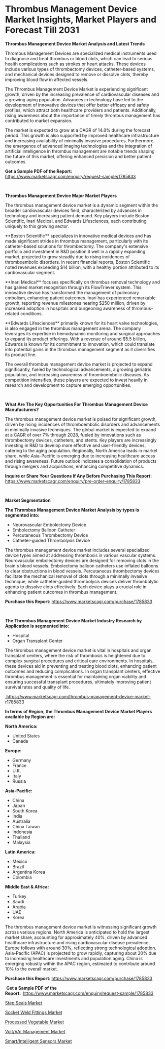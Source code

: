 <p><h1>Thrombus Management Device Market Insights, Market Players and Forecast Till 2031</h1></p><p><strong>Thrombus Management Device Market Analysis and Latest Trends</strong></p>
<p><p>Thrombus Management Devices are specialized medical instruments used to diagnose and treat thrombus or blood clots, which can lead to serious health complications such as strokes or heart attacks. These devices include various types of thrombectomy devices, catheter-based systems, and mechanical devices designed to remove or dissolve clots, thereby improving blood flow in affected vessels.</p><p>The Thrombus Management Device Market is experiencing significant growth, driven by the increasing prevalence of cardiovascular diseases and a growing aging population. Advances in technology have led to the development of innovative devices that offer better efficacy and safety profiles, which attract both healthcare providers and patients. Additionally, rising awareness about the importance of timely thrombus management has contributed to market expansion.</p><p>The market is expected to grow at a CAGR of 14.8% during the forecast period. This growth is also supported by improved healthcare infrastructure and increasing availability of minimally invasive procedures. Furthermore, the emergence of advanced imaging technologies and the integration of artificial intelligence in thrombus management are notable trends shaping the future of this market, offering enhanced precision and better patient outcomes.</p></p>
<p><strong>Get a Sample PDF of the Report:&nbsp;</strong> <a href="https://www.marketscagr.com/enquiry/request-sample/1785833?utm_campaign=1285&utm_medium=2&utm_source=Github&utm_content=ia&utm_term=18102024&utm_id=thrombus-management-device">https://www.marketscagr.com/enquiry/request-sample/1785833</a></p>
<p>&nbsp;</p>
<p><strong>Thrombus Management Device Major Market Players</strong></p>
<p><p>The thrombus management device market is a dynamic segment within the broader cardiovascular devices field, characterized by advances in technology and increasing patient demand. Key players include Boston Scientific, Inari Medical, and Edwards Lifesciences, each contributing uniquely to this growing sector.</p><p>**Boston Scientific** specializes in innovative medical devices and has made significant strides in thrombus management, particularly with its catheter-based solutions for thrombectomy. The company's extensive portfolio and investment in R&D position it well in a rapidly expanding market, projected to grow steadily due to rising incidences of thromboembolic disorders. In recent financial reports, Boston Scientific noted revenues exceeding $14 billion, with a healthy portion attributed to its cardiovascular segment.</p><p>**Inari Medical** focuses specifically on thrombus removal technology and has gained market recognition through its FlowTriever system. This innovative device has transformed the management of pulmonary embolism, enhancing patient outcomes. Inari has experienced remarkable growth, reporting revenue milestones nearing $250 million, driven by increased adoption in hospitals and burgeoning awareness of thrombus-related conditions.</p><p>**Edwards Lifesciences** primarily known for its heart valve technologies, is also engaged in the thrombus management arena. The company leverages its expertise in hemodynamic monitoring and surgical approaches to expand its product offerings. With a revenue of around $5.5 billion, Edwards is known for its commitment to innovation, which could translate into potential gains in the thrombus management segment as it diversifies its product line.</p><p>The overall thrombus management device market is projected to expand significantly, fueled by technological advancements, a growing geriatric population, and increasing awareness of thromboembolic diseases. As competition intensifies, these players are expected to invest heavily in research and development to capture emerging opportunities.</p></p>
<p>&nbsp;</p>
<p><strong>What Are The Key Opportunities For Thrombus Management Device Manufacturers?</strong></p>
<p><p>The thrombus management device market is poised for significant growth, driven by rising incidences of thromboembolic disorders and advancements in minimally invasive techniques. The global market is expected to expand at a CAGR of over 7% through 2028, fueled by innovations such as thrombectomy devices, catheters, and stents. Key players are increasingly investing in R&D to develop more effective and user-friendly devices, catering to the aging population. Regionally, North America leads in market share, while Asia-Pacific is emerging due to increasing healthcare access and rising awareness. Future outlook indicates a consolidation of products through mergers and acquisitions, enhancing competitive dynamics.</p></p>
<p><strong>Inquire or Share Your Questions If Any Before Purchasing This Report:</strong> <a href="https://www.marketscagr.com/enquiry/pre-order-enquiry/1785833?utm_campaign=1285&utm_medium=2&utm_source=Github&utm_content=ia&utm_term=18102024&utm_id=thrombus-management-device">https://www.marketscagr.com/enquiry/pre-order-enquiry/1785833</a></p>
<p>&nbsp;</p>
<p><strong>Market Segmentation</strong></p>
<p><strong>The Thrombus Management Device Market Analysis by types is segmented into:</strong></p>
<p><ul><li>Neurovascular Embolectomy Device</li><li>Embolectomy Balloon Catheter</li><li>Percutaneous Thrombectomy Device</li><li>Catheter-guided Thrombolysis Device</li></ul></p>
<p><p>The thrombus management device market includes several specialized device types aimed at addressing thrombosis in various vascular systems. Neurovascular embolectomy devices are designed for removing clots in the brain's blood vessels. Embolectomy balloon catheters use inflated balloons to clear obstructions in blood vessels. Percutaneous thrombectomy devices facilitate the mechanical removal of clots through a minimally invasive technique, while catheter-guided thrombolysis devices deliver thrombolytic agents to dissolve clots effectively. Each device plays a crucial role in enhancing patient outcomes in thrombus management.</p></p>
<p><strong>Purchase this Report:&nbsp;</strong><a href="https://www.marketscagr.com/purchase/1785833?utm_campaign=1285&utm_medium=2&utm_source=Github&utm_content=ia&utm_term=18102024&utm_id=thrombus-management-device">https://www.marketscagr.com/purchase/1785833</a></p>
<p>&nbsp;</p>
<p><strong>The Thrombus Management Device Market Industry Research by Application is segmented into:</strong></p>
<p><ul><li>Hospital</li><li>Organ Transplant Center</li></ul></p>
<p><p>The thrombus management device market is vital in hospitals and organ transplant centers, where the risk of thrombosis is heightened due to complex surgical procedures and critical care environments. In hospitals, these devices aid in preventing and treating blood clots, enhancing patient outcomes and reducing complications. In organ transplant centers, effective thrombus management is essential for maintaining organ viability and ensuring successful transplant procedures, ultimately improving patient survival rates and quality of life.</p></p>
<p><a href="https://www.marketscagr.com/thrombus-management-device-market-r1785833?utm_campaign=1285&utm_medium=2&utm_source=Github&utm_content=ia&utm_term=18102024&utm_id=thrombus-management-device">&nbsp;https://www.marketscagr.com/thrombus-management-device-market-r1785833</a></p>
<p><strong>In terms of Region, the Thrombus Management Device Market Players available by Region are:</strong></p>
<p>
    <p> <strong> North America: </strong>
        <ul>
            <li>United States</li>
            <li>Canada</li>
        </ul>
        </p> 
    <p> <strong> Europe: </strong>
        <ul>
            <li>Germany</li>
            <li>France</li>
            <li>U.K.</li>
            <li>Italy</li>
            <li>Russia</li>
        </ul>
        </p> 
    <p> <strong> Asia-Pacific: </strong>
        <ul>
            <li>China</li>
            <li>Japan</li>
            <li>South Korea</li>
            <li>India</li>
            <li>Australia</li>
            <li>China Taiwan</li>
            <li>Indonesia</li>
            <li>Thailand</li>
            <li>Malaysia</li>
        </ul>
        </p> 
    <p> <strong> Latin America: </strong>
        <ul>
            <li>Mexico</li>
            <li>Brazil</li>
            <li>Argentina Korea</li>
            <li>Colombia</li>
        </ul>
        </p> 
    <p> <strong> Middle East & Africa: </strong>
        <ul>
            <li>Turkey</li>
            <li>Saudi</li>
            <li>Arabia</li>
            <li>UAE</li>
            <li>Korea</li>
        </ul>
    </p>
    </p>
<p><p>The thrombus management device market is witnessing significant growth across various regions. North America is anticipated to hold the largest market share, accounting for approximately 40%, driven by advanced healthcare infrastructure and rising cardiovascular disease prevalence. Europe follows with around 30%, reflecting strong technological adoption. Asia-Pacific (APAC) is projected to grow rapidly, capturing about 20% due to increasing healthcare investments and population aging. China is emerging robustly within the APAC region, estimated to contribute around 10% to the overall market.</p></p>
<p><strong>Purchase this Report: </strong><a href="https://www.marketscagr.com/purchase/1785833?utm_campaign=1285&utm_medium=2&utm_source=Github&utm_content=ia&utm_term=18102024&utm_id=thrombus-management-device">https://www.marketscagr.com/purchase/1785833</a></p>
<p>&nbsp;<strong>Get a Sample PDF of the Report:&nbsp;&nbsp;</strong><a href="https://www.marketscagr.com/enquiry/request-sample/1785833?utm_campaign=1285&utm_medium=2&utm_source=Github&utm_content=ia&utm_term=18102024&utm_id=thrombus-management-device">https://www.marketscagr.com/enquiry/request-sample/1785833</a></p>
<p><strong></strong></p>
<p><p><a href="https://www.linkedin.com/pulse/top-trends-transforming-step-seals-market-2024-2031-mktg-view-mhohf?utm_campaign=1285&utm_medium=2&utm_source=Github&utm_content=ia&utm_term=18102024&utm_id=thrombus-management-device">Step Seals Market</a></p><p><a href="https://www.linkedin.com/pulse/socket-weld-fittings-market-size-segmentation-trends-growth-hkuff?utm_campaign=1285&utm_medium=2&utm_source=Github&utm_content=ia&utm_term=18102024&utm_id=thrombus-management-device">Socket Weld Fittings Market</a></p><p><a href="https://www.linkedin.com/pulse/strategic-roadmap-global-processed-vegetable-market-xllee?utm_campaign=1285&utm_medium=2&utm_source=Github&utm_content=ia&utm_term=18102024&utm_id=thrombus-management-device">Processed Vegetable Market</a></p><p><a href="https://www.linkedin.com/pulse/future-voltvar-management-market-global-forecast-trends-2024-7geke?utm_campaign=1285&utm_medium=2&utm_source=Github&utm_content=ia&utm_term=18102024&utm_id=thrombus-management-device">Volt/VAr Management Market</a></p><p><a href="https://www.linkedin.com/pulse/global-smartintelligent-sensors-market-trends-analysis-4y62f?utm_campaign=1285&utm_medium=2&utm_source=Github&utm_content=ia&utm_term=18102024&utm_id=thrombus-management-device">Smart/Intelligent Sensors Market</a></p></p>
